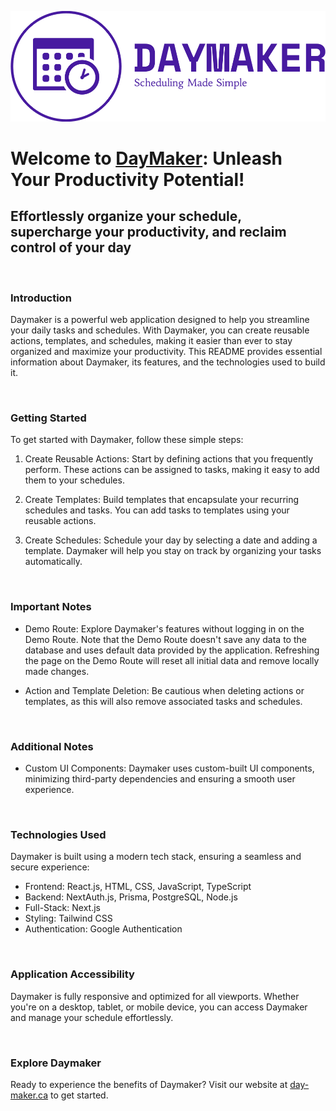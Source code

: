 ![DayMaker Logot](./public/assets/logo.png)
<h1>Welcome to <a href="https://www.day-maker.ca" target="_blank">DayMaker</a>: Unleash Your Productivity Potential!</h1>
<h2>Effortlessly organize your schedule, supercharge your productivity, and reclaim control of your day</h2> 
<br>
<h3>Introduction</h3> 
<p>Daymaker is a powerful web application designed to help you streamline your daily tasks and schedules. With Daymaker, you can create reusable actions, templates, and schedules, making it easier than ever to stay organized and maximize your productivity. This README provides essential information about Daymaker, its features, and the technologies used to build it.</p>
<br>
<h3>Getting Started</h3> 
<p>To get started with Daymaker, follow these simple steps:</p> 

1. Create Reusable Actions: Start by defining actions that you frequently perform. These actions can be assigned to tasks, making it easy to add them to your schedules.

2. Create Templates: Build templates that encapsulate your recurring schedules and tasks. You can add tasks to templates using your reusable actions.

3. Create Schedules: Schedule your day by selecting a date and adding a template. Daymaker will help you stay on track by organizing your tasks automatically.

<br>
<h3>Important Notes</h3> 

- Demo Route: Explore Daymaker's features without logging in on the Demo Route. Note that the Demo Route doesn't save any data to the database and uses default data provided by the application. Refreshing the page on the Demo Route will reset all initial data and remove locally made changes.

- Action and Template Deletion: Be cautious when deleting actions or templates, as this will also remove associated tasks and schedules.

<br>
<h3>Additional Notes</h3> 

- Custom UI Components: Daymaker uses custom-built UI components, minimizing third-party dependencies and ensuring a smooth user experience.

<br>
<h3>Technologies Used</h3> 

Daymaker is built using a modern tech stack, ensuring a seamless and secure experience:

- Frontend: React.js, HTML, CSS, JavaScript, TypeScript
- Backend:  NextAuth.js, Prisma, PostgreSQL, Node.js
- Full-Stack: Next.js
- Styling: Tailwind CSS
- Authentication: Google Authentication

<br>
<h3>Application Accessibility</h3> 

Daymaker is fully responsive and optimized for all viewports. Whether you're on a desktop, tablet, or mobile device, you can access Daymaker and manage your schedule effortlessly.

<br>
<h3> Explore Daymaker</h3>

<p>Ready to experience the benefits of Daymaker? Visit our website at <a href="https://www.day-maker.ca" target="_blank">day-maker.ca</a> to get started.</p> 
